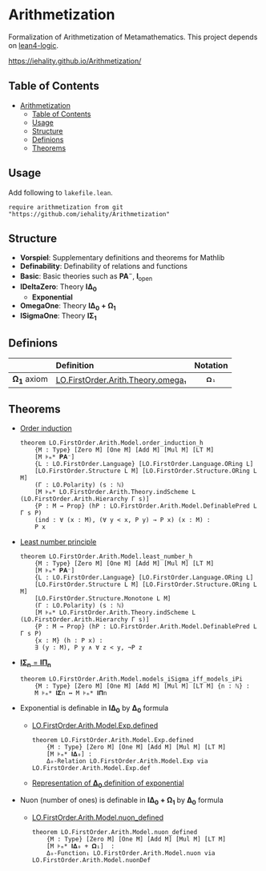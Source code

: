 # Arithmetization

Formalization of Arithmetization of Metamathematics. This project depends on [lean4-logic](https://github.com/iehality/lean4-logic/tree/master).

https://iehality.github.io/Arithmetization/

## Table of Contents
- [Arithmetization](#arithmetization)
  - [Table of Contents](#table-of-contents)
  - [Usage](#usage)
  - [Structure](#structure)
  - [Definions](#definions)
  - [Theorems](#theorems)

## Usage
  Add following to `lakefile.lean`.
  ```lean
  require arithmetization from git "https://github.com/iehality/Arithmetization"
  ```

## Structure

- **Vorspiel**: Supplementary definitions and theorems for Mathlib
- **Definability**: Definability of relations and functions
- **Basic**: Basic theories such as $\mathbf{PA}^-$, $\mathbf{I}_\mathrm{open}$
- **IDeltaZero**: Theory $\mathbf{I\Delta_0}$
  - **Exponential**
- **OmegaOne**: Theory $\mathbf{I\Delta_0 + \Omega_1}$
- **ISigmaOne**: Theory $\mathbf{I\Sigma_1}$

## Definions

|                           | Definition                                 |   Notation   |
| ------------------------- | :----------------------------------------- | :----------: |
| $\mathbf{\Omega_1}$ axiom | [LO.FirstOrder.Arith.Theory.omega₁](https://iehality.github.io/Arithmetization/Arithmetization/OmegaOne/Basic.html#LO.FirstOrder.Arith.Theory.omega%E2%82%81) | `𝛀₁` |

## Theorems
- [Order induction](https://iehality.github.io/Arithmetization/Arithmetization/Basic/Ind.html#LO.FirstOrder.Arith.Model.order_induction_h)
  ```lean
  theorem LO.FirstOrder.Arith.Model.order_induction_h
      {M : Type} [Zero M] [One M] [Add M] [Mul M] [LT M]
      [M ⊧ₘ* 𝐏𝐀⁻]
      {L : LO.FirstOrder.Language} [LO.FirstOrder.Language.ORing L]
      [LO.FirstOrder.Structure L M] [LO.FirstOrder.Structure.ORing L M]
      (Γ : LO.Polarity) (s : ℕ)
      [M ⊧ₘ* LO.FirstOrder.Arith.Theory.indScheme L (LO.FirstOrder.Arith.Hierarchy Γ s)]
      {P : M → Prop} (hP : LO.FirstOrder.Arith.Model.DefinablePred L Γ s P)
      (ind : ∀ (x : M), (∀ y < x, P y) → P x) (x : M) :
      P x
  ```

- [Least number principle](https://iehality.github.io/Arithmetization/Arithmetization/Basic/Ind.html#LO.FirstOrder.Arith.Model.least_number_h)
  ```lean
  theorem LO.FirstOrder.Arith.Model.least_number_h
      {M : Type} [Zero M] [One M] [Add M] [Mul M] [LT M]
      [M ⊧ₘ* 𝐏𝐀⁻]
      {L : LO.FirstOrder.Language} [LO.FirstOrder.Language.ORing L]
      [LO.FirstOrder.Structure L M] [LO.FirstOrder.Structure.ORing L M]
      [LO.FirstOrder.Structure.Monotone L M]
      (Γ : LO.Polarity) (s : ℕ)
      [M ⊧ₘ* LO.FirstOrder.Arith.Theory.indScheme L (LO.FirstOrder.Arith.Hierarchy Γ s)]
      {P : M → Prop} (hP : LO.FirstOrder.Arith.Model.DefinablePred L Γ s P)
      {x : M} (h : P x) :
      ∃ (y : M), P y ∧ ∀ z < y, ¬P z
  ```

- [$\mathbf{I\Sigma_n} = \mathbf{I\Pi_n}$](https://iehality.github.io/Arithmetization/Arithmetization/Basic/Ind.html#LO.FirstOrder.Arith.Model.models_iSigma_iff_models_iPi)
  ```lean
  theorem LO.FirstOrder.Arith.Model.models_iSigma_iff_models_iPi
      {M : Type} [Zero M] [One M] [Add M] [Mul M] [LT M] {n : ℕ} :
      M ⊧ₘ* 𝐈𝚺n ↔ M ⊧ₘ* 𝐈𝚷n
  ```

- Exponential is definable in $\mathbf{I\Delta_0}$ by $\mathbf{\Delta_0}$ formula
  - [LO.FirstOrder.Arith.Model.Exp.defined](https://iehality.github.io/Arithmetization/Arithmetization/IDeltaZero/Exponential/Exp.html#LO.FirstOrder.Arith.Model.Exp.defined)
    ```lean
    theorem LO.FirstOrder.Arith.Model.Exp.defined
        {M : Type} [Zero M] [One M] [Add M] [Mul M] [LT M]
        [M ⊧ₘ* 𝐈𝚫₀] :
        Δ₀-Relation LO.FirstOrder.Arith.Model.Exp via LO.FirstOrder.Arith.Model.Exp.def
    ```

  - [Representation of $\mathbf{\Delta_0}$ definition of exponential](https://github.com/iehality/Arithmetization/blob/master/Arithmetization/IDeltaZero/Exponential/exp.pdf)
- Nuon (number of ones) is definable in $\mathbf{I\Delta_0 + \Omega_1}$ by $\mathbf{\Delta_0}$ formula
  - [LO.FirstOrder.Arith.Model.nuon_defined](https://iehality.github.io/Arithmetization/Arithmetization/OmegaOne/Nuon.html#LO.FirstOrder.Arith.Model.nuon_defined)
    ```lean
    theorem LO.FirstOrder.Arith.Model.nuon_defined
        {M : Type} [Zero M] [One M] [Add M] [Mul M] [LT M]
        [M ⊧ₘ* 𝐈𝚫₀ + 𝛀₁]  :
        Δ₀-Function₁ LO.FirstOrder.Arith.Model.nuon via LO.FirstOrder.Arith.Model.nuonDef
    ```
